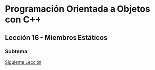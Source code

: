 # Programación Orientada a Objetos con C++


## Lección 16 - Miembros Estáticos



### Subtema


[Siguiente Lección](../Lección17-ClasesYAmigas/)
